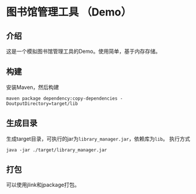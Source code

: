 # 图书馆管理工具 （Demo）
## 介绍
这是一个模拟图书馆管理工具的Demo。使用简单，基于内存存储。

## 构建
安装Maven，然后构建

```shell
maven package dependency:copy-dependencies -DoutputDirectory=target/lib
```

## 生成目录
生成target目录，可执行的jar为`library_manager.jar`，依赖库为`lib`。
执行方式
```shell
java -jar ./target/library_manager.jar
```

## 打包
可以使用jlink和jpackage打包。
